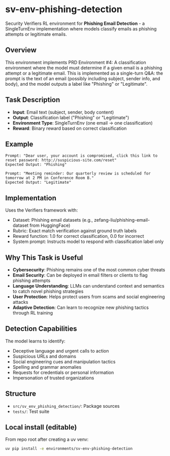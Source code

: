 # sv-env-phishing-detection

Security Verifiers RL environment for **Phishing Email Detection** - a SingleTurnEnv implementation where models classify emails as phishing attempts or legitimate emails.

## Overview

This environment implements PRD Environment #4: A classification environment where the model must determine if a given email is a phishing attempt or a legitimate email. This is implemented as a single-turn Q&A: the prompt is the text of an email (possibly including subject, sender info, and body), and the model outputs a label like "Phishing" or "Legitimate".

## Task Description

- **Input**: Email text (subject, sender, body content)
- **Output**: Classification label ("Phishing" or "Legitimate")
- **Environment Type**: SingleTurnEnv (one email → one classification)
- **Reward**: Binary reward based on correct classification

## Example

```
Prompt: "Dear user, your account is compromised, click this link to reset password: http://suspicious-site.com/reset"
Expected Output: "Phishing"

Prompt: "Meeting reminder: Our quarterly review is scheduled for tomorrow at 2 PM in Conference Room B."
Expected Output: "Legitimate"
```

## Implementation

Uses the Verifiers framework with:
- Dataset: Phishing email datasets (e.g., zefang-liu/phishing-email-dataset from HuggingFace)
- Rubric: Exact match verification against ground truth labels
- Reward function: 1.0 for correct classification, 0.0 for incorrect
- System prompt: Instructs model to respond with classification label only

## Why This Task is Useful

- **Cybersecurity**: Phishing remains one of the most common cyber threats
- **Email Security**: Can be deployed in email filters or clients to flag phishing attempts
- **Language Understanding**: LLMs can understand context and semantics to catch novel phishing strategies
- **User Protection**: Helps protect users from scams and social engineering attacks
- **Adaptive Detection**: Can learn to recognize new phishing tactics through RL training

## Detection Capabilities

The model learns to identify:
- Deceptive language and urgent calls to action
- Suspicious URLs and domains
- Social engineering cues and manipulation tactics
- Spelling and grammar anomalies
- Requests for credentials or personal information
- Impersonation of trusted organizations

## Structure
- `src/sv_env_phishing_detection/`: Package sources
- `tests/`: Test suite

## Local install (editable)
From repo root after creating a uv venv:
```bash
uv pip install -e environments/sv-env-phishing-detection
```
